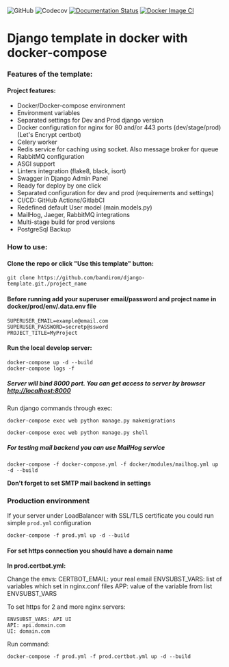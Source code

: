 ![GitHub](https://img.shields.io/github/license/bandirom/DjangoTemplateWithDocker?style=plastic)
![Codecov](https://img.shields.io/codecov/c/gh/bandirom/DjangoTemplateWithDocker?style=plastic)
[![Documentation Status](https://readthedocs.org/projects/djangotemplatewithdocker/badge/?version=latest)](https://djangotemplatewithdocker.readthedocs.io/en/latest/?badge=latest)
[![Docker Image CI](https://github.com/bandirom/DjangoTemplateWithDocker/actions/workflows/main.yml/badge.svg?branch=master)](https://github.com/bandirom/DjangoTemplateWithDocker/actions/workflows/main.yml)

# Django template in docker with docker-compose

### Features of the template:

#### Project features:
* Docker/Docker-compose environment
* Environment variables
* Separated settings for Dev and Prod django version
* Docker configuration for nginx for 80 and/or 443 ports (dev/stage/prod) (Let's Encrypt certbot)
* Celery worker
* Redis service for caching using socket. Also message broker for queue
* RabbitMQ configuration
* ASGI support
* Linters integration (flake8, black, isort)
* Swagger in Django Admin Panel
* Ready for deploy by one click
* Separated configuration for dev and prod (requirements and settings)
* CI/CD: GitHub Actions/GitlabCI
* Redefined default User model (main.models.py)
* MailHog, Jaeger, RabbitMQ integrations
* Multi-stage build for prod versions
* PostgreSql Backup

### How to use:

#### Clone the repo or click "Use this template" button:

    git clone https://github.com/bandirom/django-template.git./project_name
    

#### Before running add your superuser email/password and project name in docker/prod/env/.data.env file

    SUPERUSER_EMAIL=example@email.com
    SUPERUSER_PASSWORD=secretp@ssword
    PROJECT_TITLE=MyProject

#### Run the local develop server:

    docker-compose up -d --build
    docker-compose logs -f
    
##### Server will bind 8000 port. You can get access to server by browser [http://localhost:8000](http://localhost:8000)

Run django commands through exec:
```shell
docker-compose exec web python manage.py makemigrations

docker-compose exec web python manage.py shell
```

##### For testing mail backend you can use MailHog service
    docker-compose -f docker-compose.yml -f docker/modules/mailhog.yml up -d --build

<b>Don't forget to set SMTP mail backend in settings</b>


### Production environment

If your server under LoadBalancer with SSL/TLS certificate you could run simple `prod.yml` configuration

    docker-compose -f prod.yml up -d --build


#### For set https connection you should have a domain name
<b> In prod.certbot.yml: </b>

Change the envs:
    CERTBOT_EMAIL: your real email
    ENVSUBST_VARS: list of variables which set in nginx.conf files
    APP: value of the variable from list ENVSUBST_VARS
    
To set https for 2 and more nginx servers:
    
    ENVSUBST_VARS: API UI
    API: api.domain.com
    UI: domain.com
    
Run command:

    docker-compose -f prod.yml -f prod.certbot.yml up -d --build
